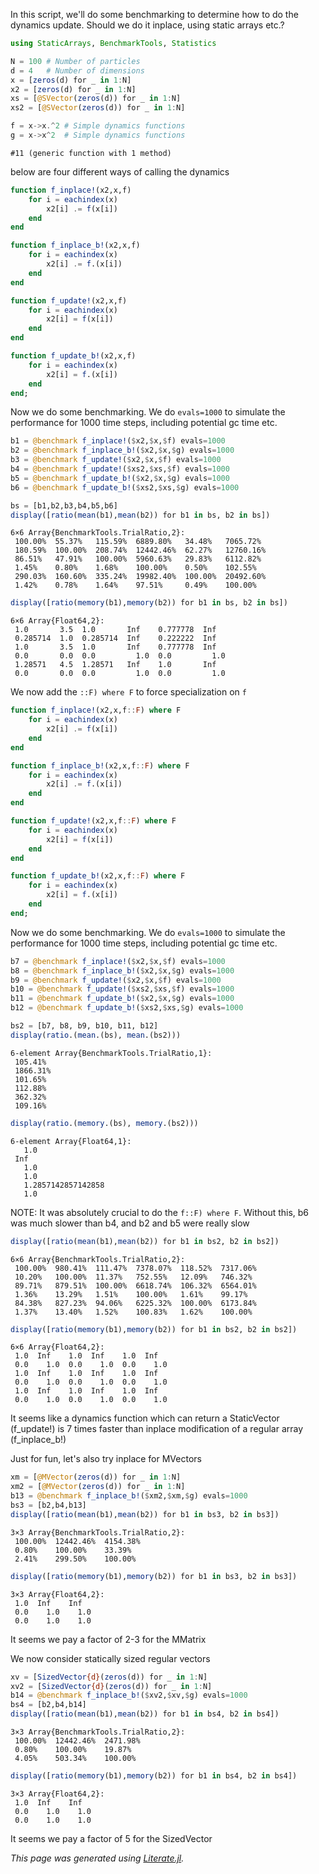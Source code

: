 In this script, we'll do some benchmarking to determine how to do the dynamics update. Should we do it inplace, using static arrays etc.?

````julia
using StaticArrays, BenchmarkTools, Statistics

N = 100 # Number of particles
d = 4   # Number of dimensions
x = [zeros(d) for _ in 1:N]
x2 = [zeros(d) for _ in 1:N]
xs = [@SVector(zeros(d)) for _ in 1:N]
xs2 = [@SVector(zeros(d)) for _ in 1:N]

f = x->x.^2 # Simple dynamics functions
g = x->x^2  # Simple dynamics functions
````


````
#11 (generic function with 1 method)
````





below are four different ways of calling the dynamics

````julia
function f_inplace!(x2,x,f)
    for i = eachindex(x)
        x2[i] .= f(x[i])
    end
end

function f_inplace_b!(x2,x,f)
    for i = eachindex(x)
        x2[i] .= f.(x[i])
    end
end

function f_update!(x2,x,f)
    for i = eachindex(x)
        x2[i] = f(x[i])
    end
end

function f_update_b!(x2,x,f)
    for i = eachindex(x)
        x2[i] = f.(x[i])
    end
end;
````





Now we do some benchmarking. We do `evals=1000` to simulate the performance for 1000 time steps, including potential gc time etc.

````julia
b1 = @benchmark f_inplace!($x2,$x,$f) evals=1000
b2 = @benchmark f_inplace_b!($x2,$x,$g) evals=1000
b3 = @benchmark f_update!($x2,$x,$f) evals=1000
b4 = @benchmark f_update!($xs2,$xs,$f) evals=1000
b5 = @benchmark f_update_b!($x2,$x,$g) evals=1000
b6 = @benchmark f_update_b!($xs2,$xs,$g) evals=1000

bs = [b1,b2,b3,b4,b5,b6]
display([ratio(mean(b1),mean(b2)) for b1 in bs, b2 in bs])
````


````
6×6 Array{BenchmarkTools.TrialRatio,2}:
 100.00%  55.37%   115.59%  6889.80%   34.48%   7065.72%
 180.59%  100.00%  208.74%  12442.46%  62.27%   12760.16%
 86.51%   47.91%   100.00%  5960.63%   29.83%   6112.82%
 1.45%    0.80%    1.68%    100.00%    0.50%    102.55%  
 290.03%  160.60%  335.24%  19982.40%  100.00%  20492.60%
 1.42%    0.78%    1.64%    97.51%     0.49%    100.00%
````



````julia
display([ratio(memory(b1),memory(b2)) for b1 in bs, b2 in bs])
````


````
6×6 Array{Float64,2}:
 1.0       3.5  1.0       Inf    0.777778  Inf  
 0.285714  1.0  0.285714  Inf    0.222222  Inf  
 1.0       3.5  1.0       Inf    0.777778  Inf  
 0.0       0.0  0.0         1.0  0.0         1.0
 1.28571   4.5  1.28571   Inf    1.0       Inf  
 0.0       0.0  0.0         1.0  0.0         1.0
````





We now add the `::F) where F` to force specialization on `f`

````julia
function f_inplace!(x2,x,f::F) where F
    for i = eachindex(x)
        x2[i] .= f(x[i])
    end
end

function f_inplace_b!(x2,x,f::F) where F
    for i = eachindex(x)
        x2[i] .= f.(x[i])
    end
end

function f_update!(x2,x,f::F) where F
    for i = eachindex(x)
        x2[i] = f(x[i])
    end
end

function f_update_b!(x2,x,f::F) where F
    for i = eachindex(x)
        x2[i] = f.(x[i])
    end
end;
````





Now we do some benchmarking. We do `evals=1000` to simulate the performance for 1000 time steps, including potential gc time etc.

````julia
b7 = @benchmark f_inplace!($x2,$x,$f) evals=1000
b8 = @benchmark f_inplace_b!($x2,$x,$g) evals=1000
b9 = @benchmark f_update!($x2,$x,$f) evals=1000
b10 = @benchmark f_update!($xs2,$xs,$f) evals=1000
b11 = @benchmark f_update_b!($x2,$x,$g) evals=1000
b12 = @benchmark f_update_b!($xs2,$xs,$g) evals=1000

bs2 = [b7, b8, b9, b10, b11, b12]
display(ratio.(mean.(bs), mean.(bs2)))
````


````
6-element Array{BenchmarkTools.TrialRatio,1}:
 105.41%
 1866.31%
 101.65%
 112.88%
 362.32%
 109.16%
````



````julia
display(ratio.(memory.(bs), memory.(bs2)))
````


````
6-element Array{Float64,1}:
   1.0               
 Inf                 
   1.0               
   1.0               
   1.2857142857142858
   1.0
````





NOTE: It was absolutely crucial to do the `f::F) where F`. Without this, b6 was much slower than b4, and b2 and b5 were really slow

````julia
display([ratio(mean(b1),mean(b2)) for b1 in bs2, b2 in bs2])
````


````
6×6 Array{BenchmarkTools.TrialRatio,2}:
 100.00%  980.41%  111.47%  7378.07%  118.52%  7317.06%
 10.20%   100.00%  11.37%   752.55%   12.09%   746.32%
 89.71%   879.51%  100.00%  6618.74%  106.32%  6564.01%
 1.36%    13.29%   1.51%    100.00%   1.61%    99.17%  
 84.38%   827.23%  94.06%   6225.32%  100.00%  6173.84%
 1.37%    13.40%   1.52%    100.83%   1.62%    100.00%
````



````julia
display([ratio(memory(b1),memory(b2)) for b1 in bs2, b2 in bs2])
````


````
6×6 Array{Float64,2}:
 1.0  Inf    1.0  Inf    1.0  Inf  
 0.0    1.0  0.0    1.0  0.0    1.0
 1.0  Inf    1.0  Inf    1.0  Inf  
 0.0    1.0  0.0    1.0  0.0    1.0
 1.0  Inf    1.0  Inf    1.0  Inf  
 0.0    1.0  0.0    1.0  0.0    1.0
````





It seems like a dynamics function which can return a StaticVector (f_update!) is 7 times faster than inplace modification of a regular array (f_inplace_b!)

Just for fun, let's also try inplace for MVectors

````julia
xm = [@MVector(zeros(d)) for _ in 1:N]
xm2 = [@MVector(zeros(d)) for _ in 1:N]
b13 = @benchmark f_inplace_b!($xm2,$xm,$g) evals=1000
bs3 = [b2,b4,b13]
display([ratio(mean(b1),mean(b2)) for b1 in bs3, b2 in bs3])
````


````
3×3 Array{BenchmarkTools.TrialRatio,2}:
 100.00%  12442.46%  4154.38%
 0.80%    100.00%    33.39%  
 2.41%    299.50%    100.00%
````



````julia
display([ratio(memory(b1),memory(b2)) for b1 in bs3, b2 in bs3])
````


````
3×3 Array{Float64,2}:
 1.0  Inf    Inf  
 0.0    1.0    1.0
 0.0    1.0    1.0
````





It seems we pay a factor of 2-3 for the MMatrix

We now consider statically sized regular vectors

````julia
xv = [SizedVector{d}(zeros(d)) for _ in 1:N]
xv2 = [SizedVector{d}(zeros(d)) for _ in 1:N]
b14 = @benchmark f_inplace_b!($xv2,$xv,$g) evals=1000
bs4 = [b2,b4,b14]
display([ratio(mean(b1),mean(b2)) for b1 in bs4, b2 in bs4])
````


````
3×3 Array{BenchmarkTools.TrialRatio,2}:
 100.00%  12442.46%  2471.98%
 0.80%    100.00%    19.87%  
 4.05%    503.34%    100.00%
````



````julia
display([ratio(memory(b1),memory(b2)) for b1 in bs4, b2 in bs4])
````


````
3×3 Array{Float64,2}:
 1.0  Inf    Inf  
 0.0    1.0    1.0
 0.0    1.0    1.0
````





It seems we pay a factor of 5 for the SizedVector

*This page was generated using [Literate.jl](https://github.com/fredrikekre/Literate.jl).*
